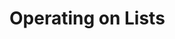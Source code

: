 
# Operating on Lists

```{doxygentypedef} core::mp::intersect_t
```

```{doxygentypedef} core::mp::permutation_t
```

```{doxygentypedef} core::mp::sort_t
```

```{doxygentypedef} core::mp::subtract_t
```

```{doxygentypedef} core::mp::swap_t
```

```{doxygentypedef} core::mp::transform_t
```

```{doxygentypedef} core::mp::union_t
```

```{doxygentypedef} core::mp::unique_t
```
